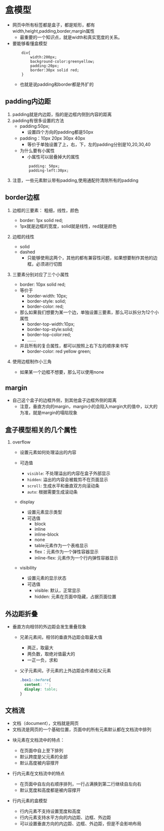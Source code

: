 # 盒模型
* 网页中所有标签都是盒子，都是矩形，都有width,height,padding,border,margin属性
    * 最重要的一个知识点，就是width和真实宽度的关系。
* 要能够看懂盒模型
    ```
        div{
            width:200px;
            background-color:greenyellow;
            padding:20px;
            border:30px solid red;
        }
    ```
    * 也就是说padding和border都是外扩的
   
## padding内边距
1. padding就是内边距，指的是边框内侧到内容的距离 
2. padding有很多设置的方法
    * padding:50px;
        * 设置四个方向的padding都是50px
    * padding：10px 20px 30px 40px
        * 等价于单独设置了上，右，下，左的padding分别是10,20,30,40
    * 为什么要有小属性
        * 小属性可以层叠掉大的属性
        ```
            padding: 50px;
            padding-left:30px;
        ```
3. 注意，一些元素默认带有padding,使用通配符清除所有的padding

## border边框
1. 边框的三要素： 粗细，线性，颜色
    * border: 1px solid red;
    * 1px就是边框的宽度，solid就是线性，red就是颜色
2. 边框的线性
    * solid
    * dashed
        * 只能够使用这两个，其他的都有兼容性问题，如果想要制作其他的边框，必须进行切图   
3. 三要素分别对应了三个小属性
    * border: 10px solid red;
    * 等价于
        * border-width: 10px;
        * border-style: solid; 
        * border-color: red;
    * 那么如果我们想要为某一个边，单独设置三要素，那么可以拆分为12个小属性
        * border-top-width:10px;
        * border-top-style:solid;
        * border-top-color:red;
        * .......
    * 并且所有的复合属性，都可以按照上右下左的顺序来书写
        * border-color: red yellow green;
        
4. 使用边框制作小三角    
    * 如果某一个边框不想要，那么可以使用none

## margin     
* 自己这个盒子的边框外侧，到其他盒子边框外侧的距离  
    * 注意，垂直方向的margin，margin小的会陷入margin大的值中，以大的为准，就是margin的塌陷现象
    
## 盒子模型相关的几个属性

1. overflow
    
    * 设置元素如何处理溢出的内容
    * 可选值
        * `visible`: 不处理溢出的内容在盒子外部显示
        * `hidden`: 溢出的内容会被裁剪不在页面显示
        * `scroll`: 生成水平和垂直双方向滚动条
        * `auto`: 根据需要生成滚动条
    * display
        * 设置元素显示类型
        * 可选值
            * block
            * inline
            * inline-block
            * none
            * table元素作为一个表格显示
            * flex：元素作为一个弹性容器显示
            * inline-flex: 元素作为一个行内弹性容器显示
    * visibility
        
        * 设置元素的显示状态
        * 可选值
            * visible: 默认，正常显示
            * hidden: 元素在页面中隐藏，占据页面位置
    
## 外边距折叠

* 垂直方向相邻的外边距会发生重叠现象
    
    * 兄弟元素间，相邻的垂直外边距会取最大值
        
        * 两正，取最大
        * 两负数，取绝对值最大的
        * 一正一负，求和
    
    * 父子元素间，子元素的上外边距会传递给父元素
        
        ```css
        .box1::before{
          content: '';
          display: table;
        } 
        ```

## 文档流

- 文档（document），文档就是网页
- 文档流是网页的一个基础位置，页面中的所有元素默认都在文档流中排列

* 块元素在文档流中的特点：
    * 在页面中自上至下排列
    * 默认跨度是父元素的全部
    * 默认高度被内容撑开

* 行内元素在文档流中的特点
    * 在页面中自左向右顺序排列，一行占满换到第二行继续自左向右
    * 默认宽度和高度都是被内容撑开

* 行内元素的盒模型
    * 行内元素不支持设置宽度和高度
    * 行内元素支持水平方向的内边距、边框、外边距
    * 可以设置垂直方向的内边距、边框、外边距，但是不会影响布局
       